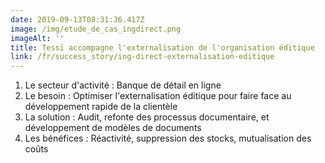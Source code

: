 ```yaml
---
date: 2019-09-13T08:31:36.417Z
image: /img/etude_de_cas_ingdirect.png
imageAlt: ''
title: Tessi accompagne l'externalisation de l'organisation éditique
link: /fr/success_story/ing-direct-externalisation-editique
---
```


1. Le secteur d'activité : Banque de détail en ligne
2. Le besoin : Optimiser l'externalisation éditique pour faire face au développement rapide de la clientèle
3. La solution : Audit, refonte des processus documentaire, et développement de modèles de documents
4. Les bénéfices : Réactivité, suppression des stocks, mutualisation des coûts
